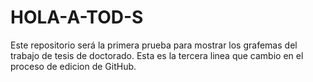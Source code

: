 # HOLA-A-TOD-S
Este repositorio será la primera prueba para mostrar los grafemas del trabajo de tesis de doctorado. 
Esta es la tercera linea que cambio en el proceso de edicion de GitHub.
